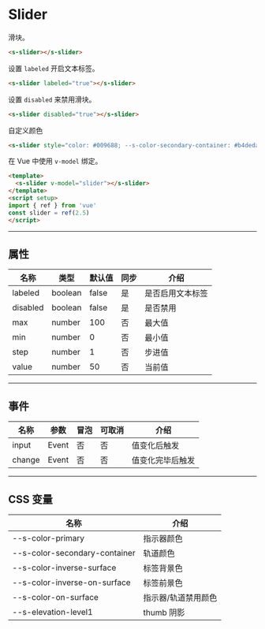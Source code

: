 # Slider

滑块。

```html preview
<s-slider></s-slider>
```

设置 `labeled` 开启文本标签。

```html preview
<s-slider labeled="true"></s-slider>
```

设置 `disabled` 来禁用滑块。

```html preview
<s-slider disabled="true"></s-slider>
```

自定义颜色

```html preview
<s-slider style="color: #009688; --s-color-secondary-container: #b4deda"></s-slider>
```

在 Vue 中使用 `v-model` 绑定。

```html
<template>
  <s-slider v-model="slider"></s-slider>
</template>
<script setup>
import { ref } from 'vue'
const slider = ref(2.5)
</script>
```


---

## 属性

| 名称     | 类型     | 默认值 | 同步 | 介绍           |
| -------- | ------- | ------ | --- | -------------- |
| labeled  | boolean | false  | 是  | 是否启用文本标签 |
| disabled | boolean | false  | 是  | 是否禁用        |
| max      | number  | 100    | 否  | 最大值          |
| min      | number  | 0      | 否  | 最小值          |
| step     | number  | 1      | 否  | 步进值          |
| value    | number  | 50     | 否  | 当前值          |

---

## 事件

| 名称   | 参数   | 冒泡 | 可取消 | 介绍            |
| ------ |------ |------|------ |---------------- |
| input  | Event | 否   | 否     | 值变化后触发     |
| change | Event | 否   | 否     | 值变化完毕后触发 |

---

## CSS 变量

| 名称                          | 介绍               |
| ----------------------------- | ----------------- |
| --s-color-primary             | 指示器颜色         |
| --s-color-secondary-container | 轨道颜色           |
| --s-color-inverse-surface     | 标签背景色         |
| --s-color-inverse-on-surface  | 标签前景色         |
| --s-color-on-surface          | 指示器/轨道禁用颜色 |
| --s-elevation-level1          | thumb 阴影         |